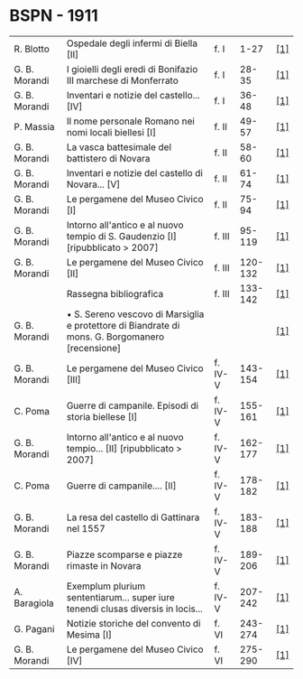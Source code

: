 # BSPN - 1911

<table>
    <tr>
        <td>R. Blotto</td>
        <td>Ospedale degli infermi di Biella [II]</td>
        <td>f. I</td>
        <td>1-27</td>
        <td><a href="https://en.calameo.com/read/00726073562e961060303">[1]</a></td>
    </tr>
    <tr>
        <td>G. B. Morandi</td>
        <td>I gioielli degli eredi di Bonifazio III marchese di Monferrato</td>
        <td>f. I</td>
        <td>28-35</td>
        <td><a href="https://en.calameo.com/read/00726073562e961060303">[1]</a></td>
    </tr>
    <tr>
        <td>G. B. Morandi</td>
        <td>Inventari e notizie del castello... [IV]</td>
        <td>f. I</td>
        <td>36-48</td>
        <td><a href="https://en.calameo.com/read/00726073562e961060303">[1]</a></td>
    </tr>
    <tr>
        <td>P. Massia</td>
        <td>Il nome personale Romano nei nomi locali biellesi [I]</td>
        <td>f. II</td>
        <td>49-57</td>
        <td><a href="https://en.calameo.com/read/00726073574d88267cdcf">[1]</a></td>
    </tr>
    <tr>
        <td>G. B. Morandi</td>
        <td>La vasca battesimale del battistero di Novara</td>
        <td>f. II</td>
        <td>58-60</td>
        <td><a href="https://en.calameo.com/read/00726073574d88267cdcf">[1]</a></td>
    </tr>
    <tr>
        <td>G. B. Morandi</td>
        <td>Inventari e notizie del castello di Novara... [V]</td>
        <td>f. II</td>
        <td>61-74</td>
        <td><a href="https://en.calameo.com/read/00726073574d88267cdcf">[1]</a></td>
    </tr>
    <tr>
        <td>G. B. Morandi</td>
        <td>Le pergamene del Museo Civico [I]</td>
        <td>f. II</td>
        <td>75-94</td>
        <td><a href="https://en.calameo.com/read/00726073574d88267cdcf">[1]</a></td>
    </tr>
    <tr>
        <td>G. B. Morandi</td>
        <td>Intorno all'antico e al nuovo tempio di S. Gaudenzio [I] [ripubblicato > 2007]</td>
        <td>f. III</td>
        <td>95-119</td>
        <td><a href="https://en.calameo.com/read/007260735abdbe4816e2b">[1]</a></td>
    </tr>
    <tr>
        <td>G. B. Morandi</td>
        <td>Le pergamene del Museo Civico [II]</td>
        <td>f. III</td>
        <td>120-132</td>
        <td><a href="https://en.calameo.com/read/007260735abdbe4816e2b">[1]</a></td>
    </tr>
    <tr>
        <td></td>
        <td>Rassegna bibliografica</td>
        <td>f. III</td>
        <td>133-142</td>
        <td><a href="https://en.calameo.com/read/007260735abdbe4816e2b">[1]</a></td>
    </tr>
    <tr>
        <td>G. B. Morandi</td>
        <td>&bullet; S. Sereno vescovo di Marsiglia e protettore di Biandrate di mons. G. Borgomanero [recensione]</td>
        <td></td>
        <td></td>
        <td><a href="https://en.calameo.com/read/007260735abdbe4816e2b">[1]</a></td>
    </tr>
    <tr>
        <td>G. B. Morandi</td>
        <td>Le pergamene del Museo Civico [III]</td>
        <td>f. IV-V</td>
        <td>143-154</td>
        <td><a href="https://en.calameo.com/read/007260735b39a089a4e43">[1]</a></td>
    </tr>
    <tr>
        <td>C. Poma</td>
        <td>Guerre di campanile. Episodi di storia biellese [I]</td>
        <td>f. IV-V</td>
        <td>155-161</td>
        <td><a href="https://en.calameo.com/read/007260735b39a089a4e43">[1]</a></td>
    </tr>
    <tr>
        <td>G. B. Morandi</td>
        <td>Intorno all'antico e al nuovo tempio... [II] [ripubblicato > 2007]</td>
        <td>f. IV-V</td>
        <td>162-177</td>
        <td><a href="https://en.calameo.com/read/007260735b39a089a4e43">[1]</a></td>
    </tr>
    <tr>
        <td>C. Poma</td>
        <td>Guerre di campanile.... [II]</td>
        <td>f. IV-V</td>
        <td>178-182</td>
        <td><a href="https://en.calameo.com/read/007260735b39a089a4e43">[1]</a></td>
    </tr>
    <tr>
        <td>G. B. Morandi</td>
        <td>La resa del castello di Gattinara nel 1557</td>
        <td>f. IV-V</td>
        <td>183-188</td>
        <td><a href="https://en.calameo.com/read/007260735b39a089a4e43">[1]</a></td>
    </tr>
    <tr>
        <td>G. B. Morandi</td>
        <td>Piazze scomparse e piazze rimaste in Novara</td>
        <td>f. IV-V</td>
        <td>189-206</td>
        <td><a href="https://en.calameo.com/read/007260735b39a089a4e43">[1]</a></td>
    </tr>
    <tr>
        <td>A. Baragiola</td>
        <td>Exemplum plurium sententiarum... super iure tenendi clusas diversis in locis...</td>
        <td>f. IV-V</td>
        <td>207-242</td>
        <td><a href="https://en.calameo.com/read/007260735b39a089a4e43">[1]</a></td>
    </tr>
    <tr>
        <td>G. Pagani</td>
        <td>Notizie storiche del convento di Mesima [I]</td>
        <td>f. VI</td>
        <td>243-274</td>
        <td><a href="https://en.calameo.com/read/007260735bff453470eaf">[1]</a></td>
    </tr>
    <tr>
        <td>G. B. Morandi</td>
        <td>Le pergamene del Museo Civico [IV]</td>
        <td>f. VI</td>
        <td>275-290</td>
        <td><a href="https://en.calameo.com/read/007260735bff453470eaf">[1]</a></td>
    </tr>
</table>